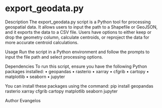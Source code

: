 # export_geodata.py

Description
The export_geodata.py script is a Python tool for processing geospatial data. It allows users to input the path to a Shapefile or GeoJSON, and it exports the data to a CSV file. Users have options to either keep or drop the geometry column, calculate centroids, or reproject the data for more accurate centroid calculations.

Usage
Run the script in a Python environment and follow the prompts to input the file path and select processing options.

Dependencies
To run this script, ensure you have the following Python packages installed:
•	geopandas
•	rasterio
•	xarray
•	cfgrib
•	cartopy
•	matplotlib
•	seaborn
•	jupyter

You can install these packages using the command:
pip install geopandas rasterio xarray cfgrib cartopy matplotlib seaborn jupyter 

Author
Evangelos
